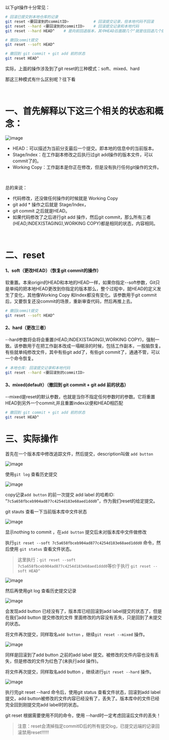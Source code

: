 以下git操作十分常见：
```sh
# 回滚已提交到本地仓库的记录
git reset <要回滚到的commitID>           # 回滚提交记录，但本地代码不回滚
git reset --hard <要回滚到的commitID>    # 回滚提交记录和本地代码
git reset --hard HEAD^    # 是向前回退版本，其中HEAD后面跟几个^就是往回退几个版本，如果回退100个版本，可以写成 HEAD~100

# 撤回commit提交
git reset --soft HEAD^

# 撤回到 git commit + git add 前的状态
git reset HEAD^
```

实际，上面的操作涉及到了git reset的三种模式：soft、mixed、hard

那这三种模式有什么区别呢？往下看

<br>

# 一、首先解释以下这三个相关的状态和概念：


![image](https://user-images.githubusercontent.com/74364990/142854218-1bbe3b1a-4431-4a57-8d2b-3ced8937a2d9.png)


- HEAD：可以描述为当前分支最后一个提交。即本地的信息中的当前版本。
- Stage/Index：在工作副本修改之后执行过git add操作的版本文件，可以commit了的。
- Working Copy：工作副本是你正在修改，但是没有执行任何git操作的文件。

<br>

总的来说：

- 代码修改，还没做任何操作的时候就是 Working Copy
- git add * 操作之后就是 Stage/Index，
- git commit 之后就是HEAD。
- 如果代码修改了之后进行git add 操作，然后git commit，那么所有三者(HEAD,INDEX(STAGING),WORKING COPY)都是相同的状态，内容相同。

<br>

# 二、reset

#### 1、soft（更改HEAD）（恢复git commit的操作）
软重置。本来origin的HEAD和本地的HEAD一样，如果你指定--soft参数，Git只是单纯的把本地HEAD更改到你指定的版本那么，整个过程中，就HEAD的定义发生了变化，其他像Working Copy 和Index都没有变化。该参数用于git commit后，又要恢复还没commit的场景，重新审查代码，然后再推上去。

```sh
# 撤回commit提交
git reset --soft HEAD^
```

#### 2、hard（更改三者）

--hard参数将会将会重置(HEAD,INDEX(STAGING),WORKING COPY)，强制一致。该参数用于在把工作副本改成一塌糊涂的时候，包括工作副本，一股脑恢复。有些就单纯修改文件，其中有些git add了，有些git commit了，通通不管，可以一个命令恢复。

```sh
# 本地仓库: 回滚提交记录和本地代码
git reset --hard <要回滚到的commitID>   
```

#### 3、mixed(default）（撤回到 git commit + git add 前的状态）

--mixed是reset的默认参数，也就是当你不指定任何参数时的参数。它将重置HEAD到另外一个commit,并且重置index以便和HEAD相匹配

```sh
# 撤回到 git commit + git add 前的状态
git reset HEAD^
```

# 三、实际操作

首先在一个版本库中修改追踪文件，然后提交，description叫做 `add button`

![image](https://user-images.githubusercontent.com/74364990/142858522-9c1544fb-16da-4b7b-8aaa-72cff7091c88.png)

使用`git log` 查看历史提交

![image](https://user-images.githubusercontent.com/74364990/142858566-c835ffa4-b34a-49b6-9d83-4150539c4d0d.png)

copy记录`add button` 的前一次提交 add label 的哈希ID: “`7c5a658fbceb904ad877c4254d183e68aed1ddd0`”，作为我们reset的给定提交。

git stauts 查看一下当前版本库中文件状态

![image](https://user-images.githubusercontent.com/74364990/142858651-eb031cb0-d400-4b87-9792-2de48dc4e362.png)

显示nothing to commit ，在`add button` 提交后未对版本库中文件做修改

执行`git reset --soft 7c5a658fbceb904ad877c4254d183e68aed1ddd0` 命令，然后使用 `git status` 查看文件状态。

>这里执行：`git reset --soft 7c5a658fbceb904ad877c4254d183e68aed1ddd0`等价于执行 `git reset --soft HEAD^`

![image](https://user-images.githubusercontent.com/74364990/142858799-40b83b2c-3e4b-4b6e-8584-6246d266a712.png)

然后再使用git log 查看历史提交记录

![image](https://user-images.githubusercontent.com/74364990/142858907-fa524f94-0cd4-466f-a4aa-cf665709976f.png)

会发现add button 已经没有了，版本库已经回滚到add label提交的状态了，但是在我们add button 提交修改的文件 里面修改的内容没有丢失，只是回到了未提交的状态。

将文件再次提交，同样取名`add button` ，继续`git reset --mixed` 操作。

![image](https://user-images.githubusercontent.com/74364990/142859023-59214e91-0238-4d9e-bf14-a13205db6187.png)

同样是回滚到了add button 之前的add label 提交。被修改的文件内容也没有丢失，但是修改的文件为红色了(未执行add 操作)。

将文件再次提交，同样取名add button ，继续进行`git reset --hard` 操作。

![image](https://user-images.githubusercontent.com/74364990/142859093-8b7b487c-9a48-4914-aac4-6424d89d79a0.png)

执行完git reset --hard 命令后，使用git status 查看文件状态，回滚到add label 提交，add button被修改的文件内容已经没有了，丢失了。版本库中的文件已经完全回到刚提交完add label时的状态。

git reset 根据需要使用不同的命令，使用 --hard时一定考虑回滚后文件的丢失！

>注意：reset会清掉指定commitID后的所有提交log，已提交远端的记录回滚禁用reset!!!!!!

